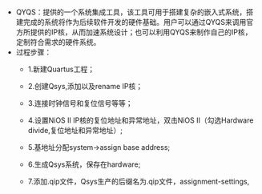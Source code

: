 ## 
  - QYQS：提供的一个系统集成工具，该工具可用于搭建复杂的嵌入式系统，搭建完成的系统将作为后续软件开发的硬件基础。用户可以通过QYQS来调用官方所提供的IP核，从而加速系统设计；也可以利用QYQS来制作自己的IP核，定制符合需求的硬件系统。    
  - 过程步骤：  
    - 1.新建Quartus工程；  
    - 2.创建Qsys,添加以及rename IP核；  
    - 3.连接时钟信号和复位信号等等；  
    
    - 4.设置NiOS II IP核的复位地址和异常地址，双击NiOS II（勾选Hardware divide,复位地址和异常地址）;   
    - 5.基地址分配system->assign base address;  
    - 6.生成Qsys系统，保存在hardware;  
    
    - 7.添加.qip文件，Qsys生产的后缀名为.qip文件，assignment-settings,
  
